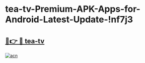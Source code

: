 # tea-tv-Premium-APK-Apps-for-Android-Latest-Update-!nf7j3

# <h2><a href="https://r09rtb.esa.edu.pl?title=tea-tv&ref=nf7j3">🔗👉 🔴 tea-tv</a></h2>

[![acn](https://github.com/user-attachments/assets/0f9c940e-d8b0-45ae-aac7-cd30a18b3e1c)](https://r09rtb.esa.edu.pl?title=tea-tv&ref=nf7j3)

